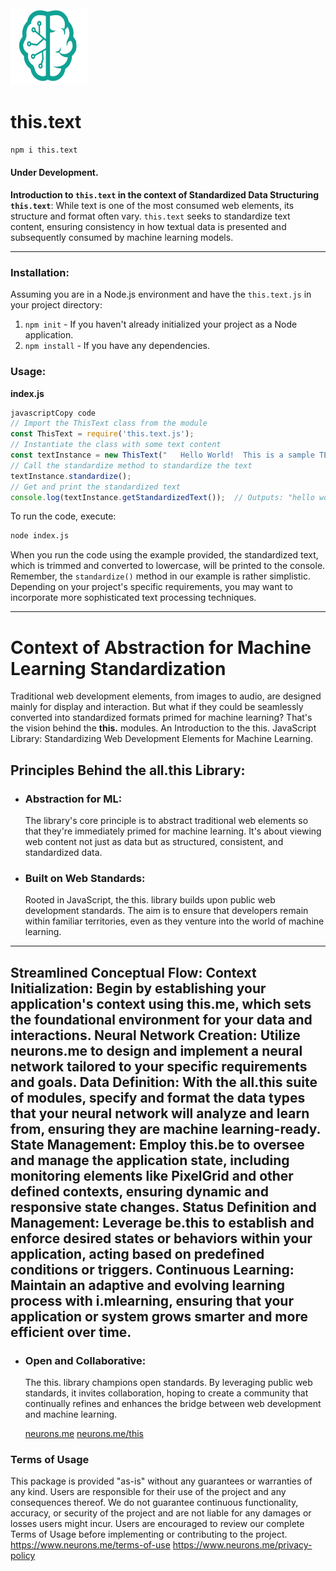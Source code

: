 <img src="./_._.svg" alt="SVG Image" width="123" height="123" style="width123px; height:123px;">

# this.text
```bash
npm i this.text
```

#### Under Development.

**Introduction to `this.text` in the context of Standardized Data Structuring**
**`this.text`**: While text is one of the most consumed web elements, its structure and format often vary. `this.text` seeks to standardize text content, ensuring consistency in how textual data is presented and subsequently consumed by machine learning models.

---------

### Installation:
Assuming you are in a Node.js environment and have the `this.text.js` in your project directory:
1. `npm init` - If you haven't already initialized your project as a Node application.
2. `npm install` - If you have any dependencies.

### Usage:
**index.js**

```js
javascriptCopy code
// Import the ThisText class from the module
const ThisText = require('this.text.js');
// Instantiate the class with some text content
const textInstance = new ThisText("   Hello World!  This is a sample TEXT.  ");
// Call the standardize method to standardize the text
textInstance.standardize();
// Get and print the standardized text
console.log(textInstance.getStandardizedText());  // Outputs: "hello world! this is a sample text."
```
To run the code, execute:
```bash
node index.js
```

When you run the code using the example provided, the standardized text, which is trimmed and converted to lowercase, will be printed to the console.
Remember, the `standardize()` method in our example is rather simplistic. Depending on your project's specific requirements, you may want to incorporate more sophisticated text processing techniques.

-----------------
# Context of Abstraction for Machine Learning Standardization
  Traditional web development elements, from images to audio, are designed mainly for display and interaction. But what if they could be seamlessly converted into standardized formats primed for machine learning? That's the vision behind the **this.** modules.
  An Introduction to the this. JavaScript Library: Standardizing Web Development Elements for Machine Learning.

## Principles Behind the all.this Library:

- ### **Abstraction for ML:**
   The library's core principle is to abstract traditional web elements so that they're immediately primed for machine learning. It's about viewing web content not just as data but as structured, consistent, and standardized data.

- ### **Built on Web Standards:** 
  Rooted in JavaScript, the this. library builds upon public web development standards. The aim is to ensure that developers remain within familiar territories, even as they venture into the world of machine learning.
----------------
Streamlined Conceptual Flow:
Context Initialization: Begin by establishing your application's context using this.me, which sets the foundational environment for your data and interactions.
Neural Network Creation: Utilize neurons.me to design and implement a neural network tailored to your specific requirements and goals.
Data Definition: With the all.this suite of modules, specify and format the data types that your neural network will analyze and learn from, ensuring they are machine learning-ready.
State Management: Employ this.be to oversee and manage the application state, including monitoring elements like PixelGrid and other defined contexts, ensuring dynamic and responsive state changes.
Status Definition and Management: Leverage be.this to establish and enforce desired states or behaviors within your application, acting based on predefined conditions or triggers.
Continuous Learning: Maintain an adaptive and evolving learning process with i.mlearning, ensuring that your application or system grows smarter and more efficient over time.
---------

- ### **Open and Collaborative:** 
  The this. library champions open standards. By leveraging public web standards, it invites collaboration, hoping to create a community that continually refines and enhances the bridge between web development and machine learning.

  [neurons.me](https://www.neurons.me)
  [neurons.me/this](https://www.neurons.me/this)

### Terms of Usage
This package is provided "as-is" without any guarantees or warranties of any kind. Users are responsible for their use of the project and any consequences thereof. We do not guarantee continuous functionality, accuracy, or security of the project and are not liable for any damages or losses users might incur. Users are encouraged to review our complete Terms of Usage before implementing or contributing to the project.
https://www.neurons.me/terms-of-use
https://www.neurons.me/privacy-policy
